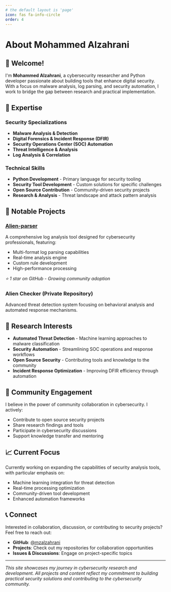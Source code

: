 ```yaml
---
# the default layout is 'page'
icon: fas fa-info-circle
order: 4
---
```


# About Mohammed Alzahrani

## 👋 Welcome!

I'm **Mohammed Alzahrani**, a cybersecurity researcher and Python developer passionate about building tools that enhance digital security. With a focus on malware analysis, log parsing, and security automation, I work to bridge the gap between research and practical implementation.

## 🎯 Expertise

### Security Specializations
- **Malware Analysis & Detection**
- **Digital Forensics & Incident Response (DFIR)**
- **Security Operations Center (SOC) Automation**
- **Threat Intelligence & Analysis**
- **Log Analysis & Correlation**

### Technical Skills
- **Python Development** - Primary language for security tooling
- **Security Tool Development** - Custom solutions for specific challenges
- **Open Source Contribution** - Community-driven security projects
- **Research & Analysis** - Threat landscape and attack pattern analysis

## 🚀 Notable Projects

### [Alien-parser](https://github.com/mzalzahrani/Alien-parser)
A comprehensive log analysis tool designed for cybersecurity professionals, featuring:
- Multi-format log parsing capabilities
- Real-time analysis engine
- Custom rule development
- High-performance processing

*⭐ 1 star on GitHub - Growing community adoption*

### Alien Checker (Private Repository)
Advanced threat detection system focusing on behavioral analysis and automated response mechanisms.

## 🔬 Research Interests

- **Automated Threat Detection** - Machine learning approaches to malware classification
- **Security Automation** - Streamlining SOC operations and response workflows  
- **Open Source Security** - Contributing tools and knowledge to the community
- **Incident Response Optimization** - Improving DFIR efficiency through automation

## 🤝 Community Engagement

I believe in the power of community collaboration in cybersecurity. I actively:
- Contribute to open source security projects
- Share research findings and tools
- Participate in cybersecurity discussions
- Support knowledge transfer and mentoring

## 📈 Current Focus

Currently working on expanding the capabilities of security analysis tools, with particular emphasis on:
- Machine learning integration for threat detection
- Real-time processing optimization
- Community-driven tool development
- Enhanced automation frameworks

## 📞 Connect

Interested in collaboration, discussion, or contributing to security projects? Feel free to reach out:

- **GitHub**: [@mzalzahrani](https://github.com/mzalzahrani)
- **Projects**: Check out my repositories for collaboration opportunities
- **Issues & Discussions**: Engage on project-specific topics

---

*This site showcases my journey in cybersecurity research and development. All projects and content reflect my commitment to building practical security solutions and contributing to the cybersecurity community.*
